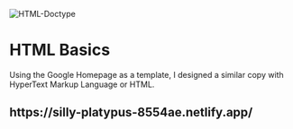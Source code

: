 <p align="center">
  
  ![HTML-Doctype](https://github.com/kylewilliamsrr/HTML/assets/144828759/c63e6c31-1131-4bfa-b36c-a191f17ee5a8) 
  
</p>
<h1>HTML Basics</h1>


<p>Using the Google Homepage as a template, I designed a similar copy with HyperText Markup Language or HTML.</p>

<h2>https://silly-platypus-8554ae.netlify.app/</h2>
